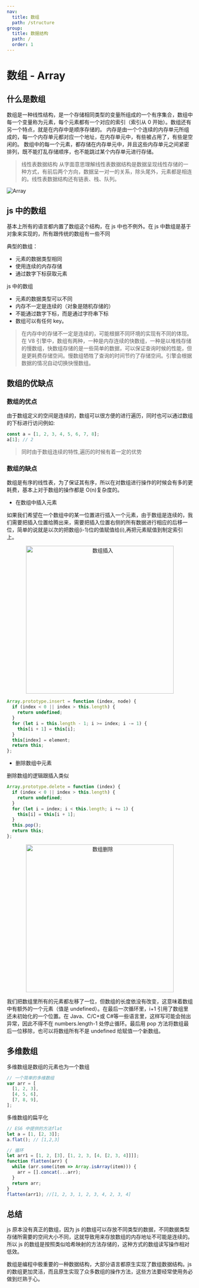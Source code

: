 ```yaml
---
nav:
  title: 数组
  path: /structure
group:
  title: 数据结构
  path: /
  order: 1
---
```


# 数组 - Array

## 什么是数组

数组是一种线性结构，是一个存储相同类型的变量所组成的一个有序集合，数组中每一个变量称为元素，每个元素都有一个对应的索引（索引从 0 开始）。数组还有另一个特点，就是在内存中是顺序存储的。 内存是由一个个连续的内存单元所组成的，每一个内存单元都对应一个地址，在内存单元中，有些被占用了，有些是空闲的。 数组中的每一个元素，都存储在内存单元中，并且这些内存单元之间紧密排列，既不能打乱存储顺序，也不能跳过某个内存单元进行存储。

> 线性表数据结构 从字面意思理解线性表数据结构是数据呈现线性存储的一种方式，有前后两个方向，数据呈一对一的关系，除头尾外，元素都是相连的。线性表数据结构还有链表、栈、队列。

![Array](https://td-dev-public.oss-cn-hangzhou.aliyuncs.com/maoyes-app/1619014497486978379)

## js 中的数组

基本上所有的语言都内置了数组这个结构，在 js 中也不例外。在 js 中数组是基于 对象来实现的，所有跟传统的数组有一些不同

典型的数组：

- 元素的数据类型相同
- 使用连续的内存存储
- 通过数字下标获取元素

js 中的数组

- 元素的数据类型可以不同
- 内存不一定是连续的（对象是随机存储的）
- 不能通过数字下标，而是通过字符串下标
- 数组可以有任何 key。

> 在内存中的存储不一定是连续的，可能根据不同环境的实现有不同的体现。在 V8 引擎中，数组有两种，一种是内存连续的快数组，一种是以堆栈存储的慢数组，快数组存储的是一些简单的数据，可以保证查询时候的性能，但是更耗费存储空间。慢数组牺牲了查询的时间节约了存储空间。引擎会根据数据的情况自动切换快慢数组。

## 数组的优缺点

### 数组的优点

由于数组定义的空间是连续的，数组可以很方便的进行遍历，同时也可以通过数组的下标进行访问例如:

```js
const a = [1, 2, 3, 4, 5, 6, 7, 8];
a[1]; // 2
```

> 同时由于数组连续的特性,遍历的时候有着一定的优势

### 数组的缺点

数组是有序的线性表，为了保证其有序，所以在对数组进行操作的时候会有多的更耗费，基本上对于数组的操作都是 O(n)复杂度的。

- 在数组中插入元素

如果我们希望在一个数组中的某一位置进行插入一个元素，由于数组是连续的，我们需要把插入位置给腾出来，需要把插入位置右侧的所有数据进行相应的后移一位，简单的说就是以次的把数组(i-1)位的值赋值给(i),再把元素赋值到制定索引上。

<center>
<img src="https://td-dev-public.oss-cn-hangzhou.aliyuncs.com/maoyes-app/1619015200254077566.png" alt="数组插入" width="400" />
</center>

```js
Array.prototype.insert = function (index, node) {
  if (index < 0 || index > this.length) {
    return undefined;
  }
  for (let i = this.length - 1; i >= index; i -= 1) {
    this[i + 1] = this[i];
  }
  this[index] = element;
  return this;
};
```

- 删除数组中元素

删除数组的逻辑跟插入类似

```js
Array.prototype.delete = function (index) {
  if (index < 0 || index > this.length) {
    return undefined;
  }
  for (let i = index; i < this.length; i += 1) {
    this[i] = this[i + 1];
  }
  this.pop();
  return this;
};
```

<center>
<img src="https://td-dev-public.oss-cn-hangzhou.aliyuncs.com/maoyes-app/1619015726909083485.png" alt="数组删除" width="400" />
</center>

我们把数组里所有的元素都左移了一位，但数组的长度依没有改变，这意味着数组中有额外的一个元素（值是 undefined）。在最后一次循环里，i+1 引用了数组里还未初始化的一个位置。在 Java、C/C+或 C#等一些语言里，这样写可能会抛出异常，因此不得不在 numbers.length-1 处停止循环。最后用 pop 方法将数组最后一位移除，也可以将数组所有不是 undefined 给赋值一个新数组。

## 多维数组

多维数组是数组的元素也为一个数组

```js
// 一个简单的多维数组
var arr = [
  [1, 2, 3],
  [4, 5, 6],
  [7, 8, 9],
];
```

多维数组的扁平化

```js
// ES6 中提供的方法flat
let a = [1, [2, 3]];
a.flat(); // [1,2,3]

// 循环
let arr1 = [1, 2, [3], [1, 2, 3, [4, [2, 3, 4]]]];
function flatten(arr) {
  while (arr.some(item => Array.isArray(item))) {
    arr = [].concat(...arr);
  }
  return arr;
}
flatten(arr1); //[1, 2, 3, 1, 2, 3, 4, 2, 3, 4]
```

## 总结

js 原本没有真正的数组，因为 js 的数组可以存放不同类型的数据，不同数据类型存储所需要的空间大小不同，这就导致用来存放数组的内存地址不可能是连续的。所以 js 的数组是按照类似哈希映射的方法存储的，这种方式的数组读写操作相对低效。

数组是编程中极重要的一种数据结构，大部分语言都原生实现了数组数据结构。js 的数组更加灵活，而且原生实现了众多数组的操作方法，这些方法要经常使用务必做到烂熟于心。
